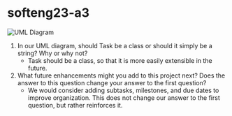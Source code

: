 # softeng23-a3


![UML Diagram](doc/uml.png)

1. In our UML diagram, should Task be a class or should it simply be a string?  Why or why not?
   - Task should be a class, so that it is more easily extensible in the future.
1. What future enhancements might you add to this project next?  Does the answer to this question change your answer to the first question?
   - We would consider adding subtasks, milestones, and due dates to improve organization. This does not change our answer to the first question, but rather reinforces it.
